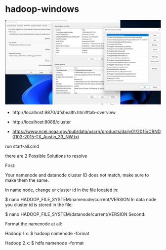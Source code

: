 # hadoop-windows

<img src="./img.png">

 - http://localhost:9870/dfshealth.html#tab-overview

 - http://localhost:8088/cluster

 - https://www.ncei.noaa.gov/pub/data/uscrn/products/daily01/2015/CRND0103-2015-TX_Austin_33_NW.txt


run start-all.cmd


there are 2 Possible Solutions to resolve

First:

Your namenode and datanode cluster ID does not match, make sure to make them the same.

In name node, change ur cluster id in the file located in:

$ nano HADOOP_FILE_SYSTEM/namenode/current/VERSION 
In data node you cluster id is stored in the file:

$ nano HADOOP_FILE_SYSTEM/datanode/current/VERSION
Second:

Format the namenode at all:

Hadoop 1.x: $ hadoop namenode -format

Hadoop 2.x: $ hdfs namenode -format
